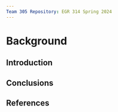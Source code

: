 ```yaml
---
Team 305 Repository: EGR 314 Spring 2024
---
```


# Background

## Introduction

## Conclusions

## References
